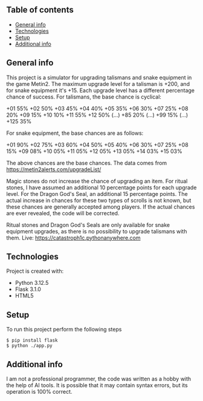 ## Table of contents
* [General info](#general-info)
* [Technologies](#technologies)
* [Setup](#setup)
* [Additional info](#additional-info)

## General info
This project is a simulator for upgrading talismans and snake equipment in the game Metin2.
The maximum upgrade level for a talisman is +200, and for snake equipment it's +15.
Each upgrade level has a different percentage chance of success.
For talismans, the base chance is cyclical:

+01 55%
+02 50%
+03 45%
+04 40%
+05 35%
+06 30%
+07 25%
+08 20%
+09 15%
+10 10%
+11 55%
+12 50%
(...)
+85 20%
(...)
+99 15%
(...)
+125 35%

For snake equipment, the base chances are as follows:

+01 90%
+02 75%
+03 60%
+04 50%
+05 40%
+06 30%
+07 25%
+08 15%
+09 08%
+10 05%
+11 05%
+12 05%
+13 05%
+14 03%
+15 03%

The above chances are the base chances. The data comes from https://metin2alerts.com/upgradeList/

Magic stones do not increase the chance of upgrading an item.
For ritual stones, I have assumed an additional 10 percentage points for each upgrade level.
For the Dragon God's Seal, an additional 15 percentage points.
The actual increase in chances for these two types of scrolls is not known, but these chances are generally accepted among players. If the actual chances are ever revealed, the code will be corrected.

Ritual stones and Dragon God's Seals are only available for snake equipment upgrades, as there is no possibility to upgrade talismans with them.
Live: https://catastroph1c.pythonanywhere.com
	
## Technologies
Project is created with:
* Python 3.12.5
* Flask 3.1.0
* HTML5
  
	
## Setup
To run this project perform the following steps

```
$ pip install flask
$ python ./app.py
```

## Additional info
I am not a professional programmer, the code was written as a hobby with the help of AI tools. It is possible that it may contain syntax errors, but its operation is 100% correct.
